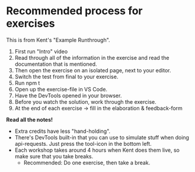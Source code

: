 # Recommended process for exercises

This is from Kent's "Example Runthrough".

1. First run "Intro" video
2. Read through all of the information in the exercise and read the documentation that is mentioned.
3. Then open the exercise on an isolated page, next to your editor.
4. Switch the test from final to your exercise.
5. Run npm t
6. Open up the exercise-file in VS Code.
7. Have the DevTools opened in your browser.
8. Before you watch the solution, work through the exercise.
9. At the end of each exercise -> fill in the elaboration & feedback-form

**Read all the notes!**

* Extra credits have less "hand-holding". 
* There's DevTools built-in that you can use to simulate stuff when doing api-requests.  Just press the tool-icon in the bottom left.
* Each workshop takes around 4 hours when Kent does them live, so make sure that you take breaks.
	* Recommended: Do one exercise, then take a break.

<!--stackedit_data:
eyJoaXN0b3J5IjpbMTExNTQxNjk4NSwtMTQ1NzM5MjAxMCwxNj
AzNzEzNjhdfQ==
-->